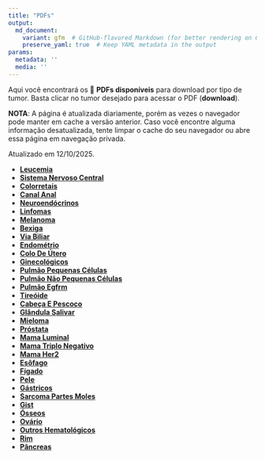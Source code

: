```yaml
---
title: "PDFs"
output: 
  md_document:
    variant: gfm  # GitHub-flavored Markdown (for better rendering on GitHub)
    preserve_yaml: true  # Keep YAML metadata in the output
params:
  metadata: ''
  media: ''
---
```


<script async src="https://scripts.simpleanalyticscdn.com/latest.js"></script>

Aqui você encontrará os 📝 **PDFs disponíveis** para download por tipo
de tumor. Basta clicar no tumor desejado para acessar o PDF
(**download**).

**NOTA**: A página é atualizada diariamente, porém as vezes o navegador
pode manter em cache a versão anterior. Caso você encontre alguma
informação desatualizada, tente limpar o cache do seu navegador ou abre
essa página em navegação privada.

Atualizado em 12/10/2025.

- [**Leucemia**](https://coeoralmeds-e768.restdb.io/media/68eb39cf0d20f7250002ce65?download=true)
- [**Sistema Nervoso
  Central**](https://coeoralmeds-e768.restdb.io/media/68eb39d10d20f7250002ce68?download=true)
- [**Colorretais**](https://coeoralmeds-e768.restdb.io/media/68eb39d40d20f7250002ce6d?download=true)
- [**Canal
  Anal**](https://coeoralmeds-e768.restdb.io/media/68eb39d60d20f7250002ce6f?download=true)
- [**Neuroendócrinos**](https://coeoralmeds-e768.restdb.io/media/68eb39d80d20f7250002ce71?download=true)
- [**Linfomas**](https://coeoralmeds-e768.restdb.io/media/68eb39da0d20f7250002ce73?download=true)
- [**Melanoma**](https://coeoralmeds-e768.restdb.io/media/68eb39db0d20f7250002ce75?download=true)
- [**Bexiga**](https://coeoralmeds-e768.restdb.io/media/68eb39dd0d20f7250002ce77?download=true)
- [**Via
  Biliar**](https://coeoralmeds-e768.restdb.io/media/68eb39df0d20f7250002ce79?download=true)
- [**Endométrio**](https://coeoralmeds-e768.restdb.io/media/68eb39e10d20f7250002ce7b?download=true)
- [**Colo De
  Útero**](https://coeoralmeds-e768.restdb.io/media/68eb39e30d20f7250002ce7d?download=true)
- [**Ginecológicos**](https://coeoralmeds-e768.restdb.io/media/68eb39e40d20f7250002ce7f?download=true)
- [**Pulmão Pequenas
  Células**](https://coeoralmeds-e768.restdb.io/media/68eb39e60d20f7250002ce81?download=true)
- [**Pulmão Não Pequenas
  Células**](https://coeoralmeds-e768.restdb.io/media/68eb39e80d20f7250002ce83?download=true)
- [**Pulmão
  Egfrm**](https://coeoralmeds-e768.restdb.io/media/68eb39ea0d20f7250002ce85?download=true)
- [**Tireóide**](https://coeoralmeds-e768.restdb.io/media/68eb39ed0d20f7250002ce89?download=true)
- [**Cabeça E
  Pescoço**](https://coeoralmeds-e768.restdb.io/media/68eb39ef0d20f7250002ce8b?download=true)
- [**Glândula
  Salivar**](https://coeoralmeds-e768.restdb.io/media/68eb39f10d20f7250002ce8d?download=true)
- [**Mieloma**](https://coeoralmeds-e768.restdb.io/media/68eb39f20d20f7250002ce8f?download=true)
- [**Próstata**](https://coeoralmeds-e768.restdb.io/media/68eb39f40d20f7250002ce90?download=true)
- [**Mama
  Luminal**](https://coeoralmeds-e768.restdb.io/media/68eb39f80d20f7250002ce95?download=true)
- [**Mama Triplo
  Negativo**](https://coeoralmeds-e768.restdb.io/media/68eb39f90d20f7250002ce97?download=true)
- [**Mama
  Her2**](https://coeoralmeds-e768.restdb.io/media/68eb39fb0d20f7250002ce99?download=true)
- [**Esôfago**](https://coeoralmeds-e768.restdb.io/media/68eb39fd0d20f7250002ce9a?download=true)
- [**Fígado**](https://coeoralmeds-e768.restdb.io/media/68eb39fe0d20f7250002ce9c?download=true)
- [**Pele**](https://coeoralmeds-e768.restdb.io/media/68eb3a000d20f7250002ce9f?download=true)
- [**Gástricos**](https://coeoralmeds-e768.restdb.io/media/68eb3a020d20f7250002cea1?download=true)
- [**Sarcoma Partes
  Moles**](https://coeoralmeds-e768.restdb.io/media/68eb3a040d20f7250002cea3?download=true)
- [**Gist**](https://coeoralmeds-e768.restdb.io/media/68eb3a050d20f7250002cea4?download=true)
- [**Ósseos**](https://coeoralmeds-e768.restdb.io/media/68eb3a070d20f7250002cea6?download=true)
- [**Ovário**](https://coeoralmeds-e768.restdb.io/media/68eb3a090d20f7250002ceac?download=true)
- [**Outros
  Hematológicos**](https://coeoralmeds-e768.restdb.io/media/68eb3a0b0d20f7250002ceaf?download=true)
- [**Rim**](https://coeoralmeds-e768.restdb.io/media/68eb3a0d0d20f7250002ceb1?download=true)
- [**Pâncreas**](https://coeoralmeds-e768.restdb.io/media/68eb3a0f0d20f7250002ceb3?download=true)
